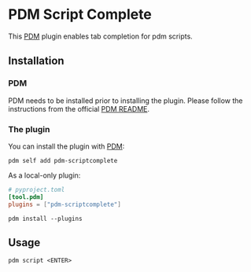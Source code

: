 # PDM Script Complete

This [PDM](https://github.com/pdm-project/pdm) plugin enables tab completion for pdm scripts.

## Installation
### PDM
PDM needs to be installed prior to installing the plugin. Please follow the instructions from the official [PDM README](https://github.com/pdm-project/pdm/README.md).

### The plugin
You can install the plugin with [PDM](https://github.com/pdm-project/pdm):
```commandline
pdm self add pdm-scriptcomplete
```

As a local-only plugin:

```toml
# pyproject.toml
[tool.pdm]
plugins = ["pdm-scriptcomplete"]
```

```commandline
pdm install --plugins
```

## Usage

```commandline
pdm script <ENTER>
```